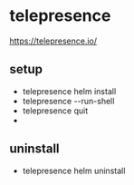 # telepresence
https://telepresence.io/

## setup
* telepresence helm install
* telepresence --run-shell
* telepresence quit
* 

## uninstall
* telepresence helm uninstall